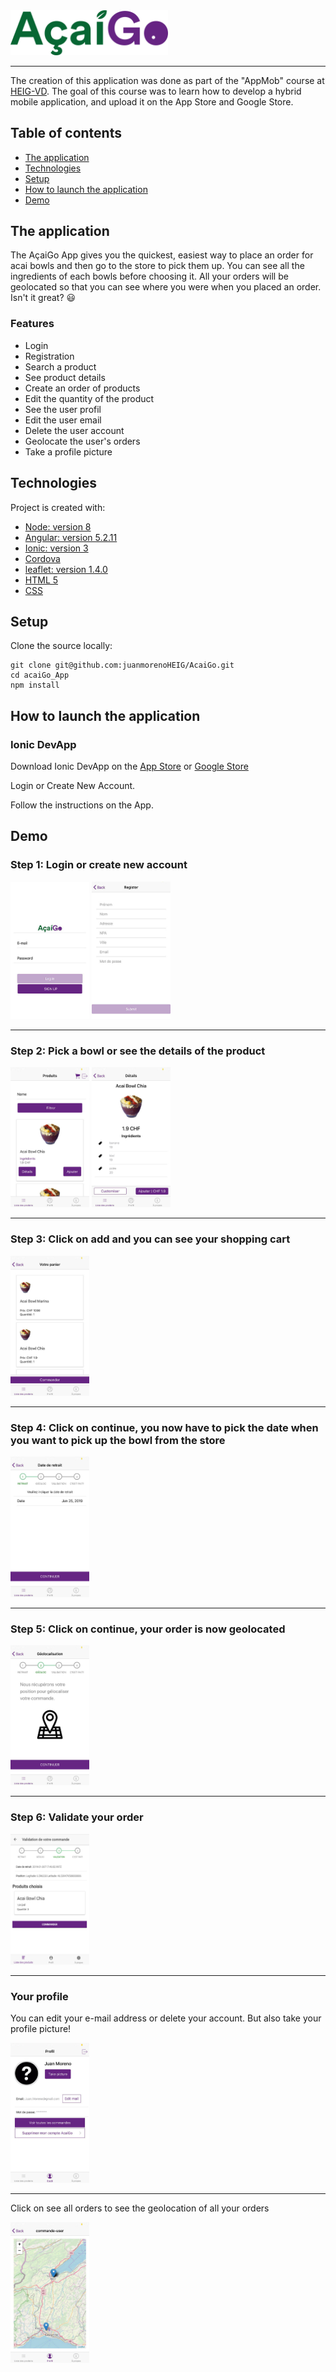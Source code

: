 <img src="src/assets/imgs/acai.png" width="50%" height="50%">

---

The creation of this application was done as part of the "AppMob" course at [HEIG-VD](https://heig-vd.ch/). The goal of this course was to learn how to develop a hybrid mobile application,
and upload it on the App Store and Google Store.

## Table of contents
* [The application](#the-application)
* [Technologies](#technologies)
* [Setup](#setup)
* [How to launch the application](#How-to-Launch-the-application)
* [Demo](#Demo)

## The application
The AçaiGo App gives you the quickest, easiest way to place an order for acai bowls and then go to the store to pick them up.
You can see all the ingredients of each bowls before choosing it. All your orders will be geolocated so that you can see where you were when you placed an order. Isn't it great? :smiley:

### Features

* Login
* Registration
* Search a product
* See product details
* Create an order of products
* Edit the quantity of the product
* See the user profil
* Edit the user email
* Delete the user account
* Geolocate the user's orders
* Take a profile picture

	
## Technologies
Project is created with:

* [Node: version 8](https://angularjs.org/)
* [Angular: version 5.2.11](https://angularjs.org/)
* [Ionic: version 3](https://ionicframework.com/getting-started/)
* [Cordova](https://cordova.apache.org/) 
* [leaflet: version 1.4.0](https://leafletjs.com/)
* [HTML 5](https://www.w3.org/TR/html52/)
* [CSS](https://www.w3.org/Style/CSS/)

## Setup

Clone the source locally:

```
git clone git@github.com:juanmorenoHEIG/AcaiGo.git
cd acaiGo_App
npm install
```

## How to launch the application

### Ionic DevApp

  Download Ionic DevApp on the [App Store](https://itunes.apple.com/us/app/ionic-devapp/id1233447133?mt=8) or [Google Store](https://play.google.com/store/apps/details?id=io.ionic.devapp&hl=fr_CH)
  
  Login or Create New Account.
  
  Follow the instructions on the App.
  
## Demo

### Step 1: Login or create new account

<img src="screenshots/login.jpg" width="25%" height="25%">


<img src="screenshots/register.jpg" width="25%" height="25%">

----

### Step 2: Pick a bowl or see the details of the product

<img src="screenshots/products.jpg" width="25%" height="25%">


<img src="screenshots/details.jpg" width="25%" height="25%">


----

### Step 3: Click on add and you can see your shopping cart

<img src="screenshots/panier.jpg" width="25%" height="25%">


----

### Step 4: Click on continue, you now have to pick the date when you want to pick up the bowl from the store

<img src="screenshots/date.jpg" width="25%" height="25%">


----

### Step 5: Click on continue, your order is now geolocated

<img src="screenshots/geoloc.jpg" width="25%" height="25%">


----

### Step 6: Validate your order

<img src="screenshots/validation.jpg" width="25%" height="25%">


----

### Your profile

You can edit your e-mail address or delete your account. But also take your profile picture!

<img src="screenshots/user.jpg" width="25%" height="25%">


----


Click on see all orders to see the geolocation of all your orders

<img src="screenshots/ordersgeo.jpg" width="25%" height="25%">

